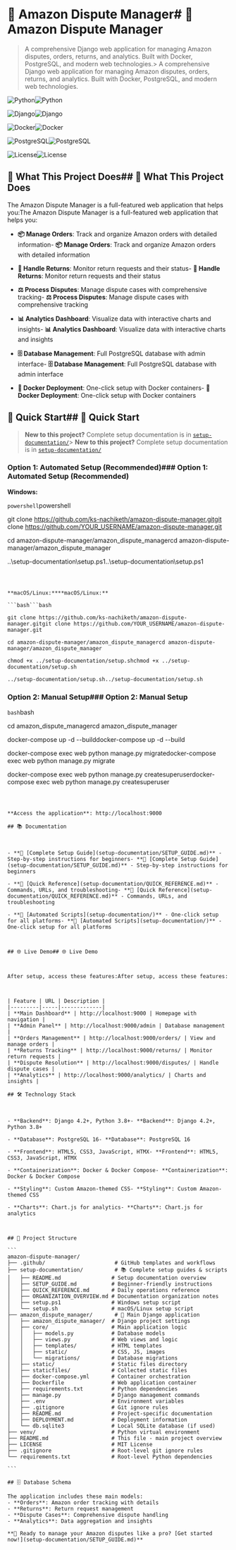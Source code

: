 # 🏪 Amazon Dispute Manager# 🏪 Amazon Dispute Manager



> A comprehensive Django web application for managing Amazon disputes, orders, returns, and analytics. Built with Docker, PostgreSQL, and modern web technologies.> A comprehensive Django web application for managing Amazon disputes, orders, returns, and analytics. Built with Docker, PostgreSQL, and modern web technologies.



![Python](https://img.shields.io/badge/python-3.8+-blue.svg)![Python](https://img.shields.io/badge/python-3.8+-blue.svg)

![Django](https://img.shields.io/badge/django-4.2+-green.svg)![Django](https://img.shields.io/badge/django-4.2+-green.svg)

![Docker](https://img.shields.io/badge/docker-compose-blue.svg)![Docker](https://img.shields.io/badge/docker-compose-blue.svg)

![PostgreSQL](https://img.shields.io/badge/database-postgresql-blue.svg)![PostgreSQL](https://img.shields.io/badge/database-postgresql-blue.svg)

![License](https://img.shields.io/badge/license-MIT-green.svg)![License](https://img.shields.io/badge/license-MIT-green.svg)



## 🎯 What This Project Does## 🎯 What This Project Does



The Amazon Dispute Manager is a full-featured web application that helps you:The Amazon Dispute Manager is a full-featured web application that helps you:



- **📦 Manage Orders**: Track and organize Amazon orders with detailed information- **📦 Manage Orders**: Track and organize Amazon orders with detailed information

- **🔄 Handle Returns**: Monitor return requests and their status- **🔄 Handle Returns**: Monitor return requests and their status

- **⚖️ Process Disputes**: Manage dispute cases with comprehensive tracking- **⚖️ Process Disputes**: Manage dispute cases with comprehensive tracking

- **📊 Analytics Dashboard**: Visualize data with interactive charts and insights- **📊 Analytics Dashboard**: Visualize data with interactive charts and insights

- **🗄️ Database Management**: Full PostgreSQL database with admin interface- **🗄️ Database Management**: Full PostgreSQL database with admin interface

- **🐳 Docker Deployment**: One-click setup with Docker containers- **🐳 Docker Deployment**: One-click setup with Docker containers



## 🚀 Quick Start## 🚀 Quick Start



> **New to this project?** Complete setup documentation is in [`setup-documentation/`](setup-documentation/)> **New to this project?** Complete setup documentation is in [`setup-documentation/`](setup-documentation/)



### Option 1: Automated Setup (Recommended)### Option 1: Automated Setup (Recommended)



**Windows:**

```powershell```powershell

git clone https://github.com/ks-nachiketh/amazon-dispute-manager.gitgit clone https://github.com/YOUR_USERNAME/amazon-dispute-manager.git

cd amazon-dispute-manager/amazon_dispute_managercd amazon-dispute-manager/amazon_dispute_manager

..\setup-documentation\setup.ps1..\setup-documentation\setup.ps1

``````



**macOS/Linux:****macOS/Linux:**

```bash```bash

git clone https://github.com/ks-nachiketh/amazon-dispute-manager.gitgit clone https://github.com/YOUR_USERNAME/amazon-dispute-manager.git

cd amazon-dispute-manager/amazon_dispute_managercd amazon-dispute-manager/amazon_dispute_manager

chmod +x ../setup-documentation/setup.shchmod +x ../setup-documentation/setup.sh

../setup-documentation/setup.sh../setup-documentation/setup.sh

``````



### Option 2: Manual Setup### Option 2: Manual Setup



```bash```bash

cd amazon_dispute_managercd amazon_dispute_manager

docker-compose up -d --builddocker-compose up -d --build

docker-compose exec web python manage.py migratedocker-compose exec web python manage.py migrate

docker-compose exec web python manage.py createsuperuserdocker-compose exec web python manage.py createsuperuser

``````



**Access the application**: http://localhost:9000

## 📚 Documentation



- **📖 [Complete Setup Guide](setup-documentation/SETUP_GUIDE.md)** - Step-by-step instructions for beginners- **📖 [Complete Setup Guide](setup-documentation/SETUP_GUIDE.md)** - Step-by-step instructions for beginners

- **📝 [Quick Reference](setup-documentation/QUICK_REFERENCE.md)** - Commands, URLs, and troubleshooting- **📝 [Quick Reference](setup-documentation/QUICK_REFERENCE.md)** - Commands, URLs, and troubleshooting

- **🚀 [Automated Scripts](setup-documentation/)** - One-click setup for all platforms- **🚀 [Automated Scripts](setup-documentation/)** - One-click setup for all platforms



## 🌐 Live Demo## 🌐 Live Demo



After setup, access these features:After setup, access these features:



| Feature | URL | Description |
|---------|-----|-------------|
| **Main Dashboard** | http://localhost:9000 | Homepage with navigation |
| **Admin Panel** | http://localhost:9000/admin | Database management |
| **Orders Management** | http://localhost:9000/orders/ | View and manage orders |
| **Returns Tracking** | http://localhost:9000/returns/ | Monitor return requests |
| **Dispute Resolution** | http://localhost:9000/disputes/ | Handle dispute cases |
| **Analytics** | http://localhost:9000/analytics/ | Charts and insights |

## 🛠️ Technology Stack



- **Backend**: Django 4.2+, Python 3.8+- **Backend**: Django 4.2+, Python 3.8+

- **Database**: PostgreSQL 16- **Database**: PostgreSQL 16

- **Frontend**: HTML5, CSS3, JavaScript, HTMX- **Frontend**: HTML5, CSS3, JavaScript, HTMX

- **Containerization**: Docker & Docker Compose- **Containerization**: Docker & Docker Compose

- **Styling**: Custom Amazon-themed CSS- **Styling**: Custom Amazon-themed CSS

- **Charts**: Chart.js for analytics- **Charts**: Chart.js for analytics



## 📁 Project Structure

```
amazon-dispute-manager/
├── .github/                      # GitHub templates and workflows
├── setup-documentation/          # 📚 Complete setup guides & scripts
│   ├── README.md                # Setup documentation overview
│   ├── SETUP_GUIDE.md           # Beginner-friendly instructions
│   ├── QUICK_REFERENCE.md       # Daily operations reference
│   ├── ORGANIZATION_OVERVIEW.md # Documentation organization notes
│   ├── setup.ps1                # Windows setup script
│   └── setup.sh                 # macOS/Linux setup script
├── amazon_dispute_manager/       # 🚀 Main Django application
│   ├── amazon_dispute_manager/  # Django project settings
│   ├── core/                    # Main application logic
│   │   ├── models.py            # Database models
│   │   ├── views.py             # Web views and logic
│   │   ├── templates/           # HTML templates
│   │   ├── static/              # CSS, JS, images
│   │   └── migrations/          # Database migrations
│   ├── static/                  # Static files directory
│   ├── staticfiles/             # Collected static files
│   ├── docker-compose.yml       # Container orchestration
│   ├── Dockerfile               # Web application container
│   ├── requirements.txt         # Python dependencies
│   ├── manage.py                # Django management commands
│   ├── .env                     # Environment variables
│   ├── .gitignore               # Git ignore rules
│   ├── README.md                # Project-specific documentation
│   ├── DEPLOYMENT.md            # Deployment information
│   └── db.sqlite3               # Local SQLite database (if used)
├── venv/                        # Python virtual environment
├── README.md                    # This file - main project overview
├── LICENSE                      # MIT License
├── .gitignore                   # Root-level git ignore rules
└── requirements.txt             # Root-level Python dependencies

```

## 🗄️ Database Schema

The application includes these main models:
- **Orders**: Amazon order tracking with details
- **Returns**: Return request management
- **Dispute Cases**: Comprehensive dispute handling
- **Analytics**: Data aggregation and insights

**🚀 Ready to manage your Amazon disputes like a pro? [Get started now!](setup-documentation/SETUP_GUIDE.md)**
